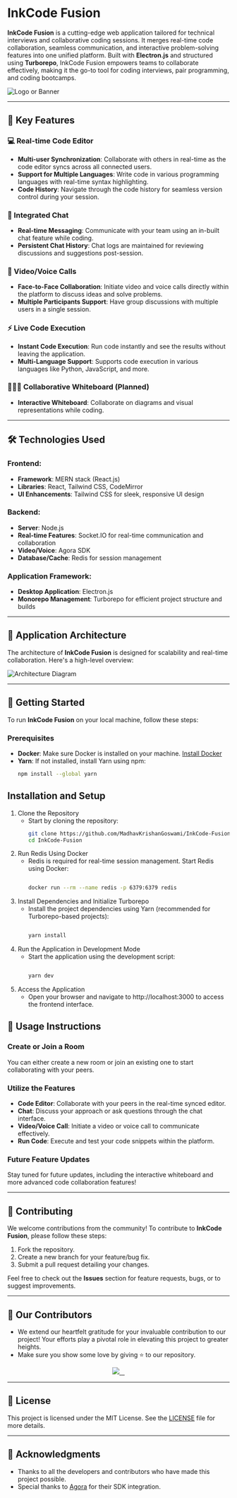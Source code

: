 # InkCode Fusion

**InkCode Fusion** is a cutting-edge web application tailored for technical interviews and collaborative coding sessions. It merges real-time code collaboration, seamless communication, and interactive problem-solving features into one unified platform. Built with **Electron.js** and structured using **Turborepo**, InkCode Fusion empowers teams to collaborate effectively, making it the go-to tool for coding interviews, pair programming, and coding bootcamps.

![Logo or Banner](./apps/web/public/Architecture.webp)

---

## 🚀 Key Features

### 💻 Real-time Code Editor
- **Multi-user Synchronization**: Collaborate with others in real-time as the code editor syncs across all connected users.
- **Support for Multiple Languages**: Write code in various programming languages with real-time syntax highlighting.
- **Code History**: Navigate through the code history for seamless version control during your session.

### 💬 Integrated Chat
- **Real-time Messaging**: Communicate with your team using an in-built chat feature while coding.
- **Persistent Chat History**: Chat logs are maintained for reviewing discussions and suggestions post-session.

### 🎥 Video/Voice Calls
- **Face-to-Face Collaboration**: Initiate video and voice calls directly within the platform to discuss ideas and solve problems.
- **Multiple Participants Support**: Have group discussions with multiple users in a single session.

### ⚡ Live Code Execution
- **Instant Code Execution**: Run code instantly and see the results without leaving the application.
- **Multi-Language Support**: Supports code execution in various languages like Python, JavaScript, and more.

### 🧑‍🤝‍🧑 Collaborative Whiteboard (Planned)
- **Interactive Whiteboard**: Collaborate on diagrams and visual representations while coding.

---

## 🛠️ Technologies Used

### Frontend:
- **Framework**: MERN stack (React.js)
- **Libraries**: React, Tailwind CSS, CodeMirror
- **UI Enhancements**: Tailwind CSS for sleek, responsive UI design

### Backend:
- **Server**: Node.js
- **Real-time Features**: Socket.IO for real-time communication and collaboration
- **Video/Voice**: Agora SDK
- **Database/Cache**: Redis for session management

### Application Framework:
- **Desktop Application**: Electron.js
- **Monorepo Management**: Turborepo for efficient project structure and builds

---

## 🧱 Application Architecture

The architecture of **InkCode Fusion** is designed for scalability and real-time collaboration. Here's a high-level overview:

![Architecture Diagram](https://github.com/MadhavKrishanGoswami/InkCode-Fusion/assets/116915826/c5942d4b-c75b-4789-ab23-5bef7f9f596f)

---

## 🔧 Getting Started

To run **InkCode Fusion** on your local machine, follow these steps:

### Prerequisites
- **Docker**: Make sure Docker is installed on your machine. [Install Docker](https://www.docker.com/get-started)
- **Yarn**: If not installed, install Yarn using npm:
  ```bash
  npm install --global yarn
  
  ```

## Installation and Setup
1. Clone the Repository
   - Start by cloning the repository:
     ```bash
     git clone https://github.com/MadhavKrishanGoswami/InkCode-Fusion.git
     cd InkCode-Fusion
     
     ```
2. Run Redis Using Docker
   - Redis is required for real-time session management. Start Redis using Docker:
     ```bash
     
     docker run --rm --name redis -p 6379:6379 redis
     
     ```
3. Install Dependencies and Initialize Turborepo
   - Install the project dependencies using Yarn (recommended for Turborepo-based projects):
     ```bash
     
     yarn install
     
     ```
4. Run the Application in Development Mode
   - Start the application using the development script:
     ```bash
     
     yarn dev
     
     ```
5. Access the Application
   - Open your browser and navigate to http://localhost:3000 to access the frontend interface.
  
## 📖 Usage Instructions

### Create or Join a Room
You can either create a new room or join an existing one to start collaborating with your peers.

### Utilize the Features
- **Code Editor**: Collaborate with your peers in the real-time synced editor.
- **Chat**: Discuss your approach or ask questions through the chat interface.
- **Video/Voice Call**: Initiate a video or voice call to communicate effectively.
- **Run Code**: Execute and test your code snippets within the platform.

### Future Feature Updates
Stay tuned for future updates, including the interactive whiteboard and more advanced code collaboration features!

---

## 👥 Contributing

We welcome contributions from the community! To contribute to **InkCode Fusion**, please follow these steps:

1. Fork the repository.
2. Create a new branch for your feature/bug fix.
3. Submit a pull request detailing your changes.

Feel free to check out the **Issues** section for feature requests, bugs, or to suggest improvements.

---

## 👀 Our Contributors

- We extend our heartfelt gratitude for your invaluable contribution to our project! Your efforts play a pivotal role in elevating this project to greater heights.
- Make sure you show some love by giving ⭐ to our repository.

<div align="center">

  <a href="https://github.com/MadhavKrishanGoswami/InkCode-Fusion">
    <img src="https://contrib.rocks/image?repo=MadhavKrishanGoswami/InkCode-Fusion&&max=100" />
  </a>
</div>

---

## 📝 License

This project is licensed under the MIT License. See the [LICENSE](./LICENSE) file for more details.

---

## 🤝 Acknowledgments

- Thanks to all the developers and contributors who have made this project possible.
- Special thanks to [Agora](https://www.agora.io/) for their SDK integration.
